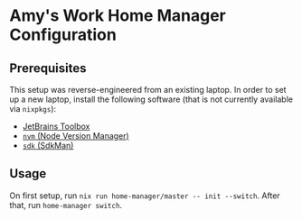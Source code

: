 # Amy's Work Home Manager Configuration

## Prerequisites

This setup was reverse-engineered from an existing laptop. In order to set up a new laptop, install the following
software (that is not currently available via `nixpkgs`):

- [JetBrains Toolbox](https://www.jetbrains.com/toolbox-app/)
- [`nvm` (Node Version Manager)](https://github.com/nvm-sh/nvm)
- [`sdk` (SdkMan)](https://sdkman.io/)

## Usage

On first setup, run `nix run home-manager/master -- init --switch`. After that, run `home-manager switch`.
